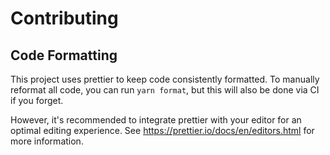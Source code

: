 # Contributing

## Code Formatting

This project uses prettier to keep code consistently formatted. To manually
reformat all code, you can run `yarn format`, but this will also be done via
CI if you forget.

However, it's recommended to integrate prettier with your editor for an optimal
editing experience. See https://prettier.io/docs/en/editors.html for more
information.
